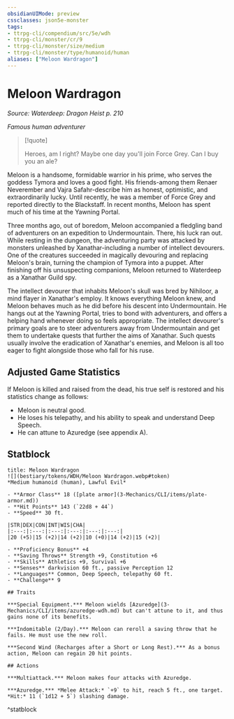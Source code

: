 ```yaml
---
obsidianUIMode: preview
cssclasses: json5e-monster
tags:
- ttrpg-cli/compendium/src/5e/wdh
- ttrpg-cli/monster/cr/9
- ttrpg-cli/monster/size/medium
- ttrpg-cli/monster/type/humanoid/human
aliases: ["Meloon Wardragon"]
---
```

# Meloon Wardragon
*Source: Waterdeep: Dragon Heist p. 210*  

*Famous human adventurer*

> [!quote]  
> 
> Heroes, am I right? Maybe one day you'll join Force Grey. Can I buy you an ale?

Meloon is a handsome, formidable warrior in his prime, who serves the goddess Tymora and loves a good fight. His friends-among them Renaer Neverember and Vajra Safahr-describe him as honest, optimistic, and extraordinarily lucky. Until recently, he was a member of Force Grey and reported directly to the Blackstaff. In recent months, Meloon has spent much of his time at the Yawning Portal.

Three months ago, out of boredom, Meloon accompanied a fledgling band of adventurers on an expedition to Undermountain. There, his luck ran out. While resting in the dungeon, the adventuring party was attacked by monsters unleashed by Xanathar-including a number of intellect devourers. One of the creatures succeeded in magically devouring and replacing Meloon's brain, turning the champion of Tymora into a puppet. After finishing off his unsuspecting companions, Meloon returned to Waterdeep as a Xanathar Guild spy.

The intellect devourer that inhabits Meloon's skull was bred by Nihiloor, a mind flayer in Xanathar's employ. It knows everything Meloon knew, and Meloon behaves much as he did before his descent into Undermountain. He hangs out at the Yawning Portal, tries to bond with adventurers, and offers a helping hand whenever doing so feels appropriate. The intellect devourer's primary goals are to steer adventurers away from Undermountain and get them to undertake quests that further the aims of Xanathar. Such quests usually involve the eradication of Xanathar's enemies, and Meloon is all too eager to fight alongside those who fall for his ruse.

## Adjusted Game Statistics

If Meloon is killed and raised from the dead, his true self is restored and his statistics change as follows:

- Meloon is neutral good.  
- He loses his telepathy, and his ability to speak and understand Deep Speech.  
- He can attune to Azuredge (see appendix A).  

## Statblock

```ad-statblock
title: Meloon Wardragon
![](bestiary/tokens/WDH/Meloon Wardragon.webp#token)
*Medium humanoid (human), Lawful Evil*

- **Armor Class** 18 ([plate armor](3-Mechanics/CLI/items/plate-armor.md))
- **Hit Points** 143 (`22d8 + 44`)
- **Speed** 30 ft.

|STR|DEX|CON|INT|WIS|CHA|
|:---:|:---:|:---:|:---:|:---:|:---:|
|20 (+5)|15 (+2)|14 (+2)|10 (+0)|14 (+2)|15 (+2)|

- **Proficiency Bonus** +4
- **Saving Throws** Strength +9, Constitution +6
- **Skills** Athletics +9, Survival +6
- **Senses** darkvision 60 ft., passive Perception 12
- **Languages** Common, Deep Speech, telepathy 60 ft.
- **Challenge** 9

## Traits

***Special Equipment.*** Meloon wields [Azuredge](3-Mechanics/CLI/items/azuredge-wdh.md) but can't attune to it, and thus gains none of its benefits.

***Indomitable (2/Day).*** Meloon can reroll a saving throw that he fails. He must use the new roll.

***Second Wind (Recharges after a Short or Long Rest).*** As a bonus action, Meloon can regain 20 hit points.

## Actions

***Multiattack.*** Meloon makes four attacks with Azuredge.

***Azuredge.*** *Melee Attack:* `+9` to hit, reach 5 ft., one target. *Hit:* 11 (`1d12 + 5`) slashing damage.
```
^statblock